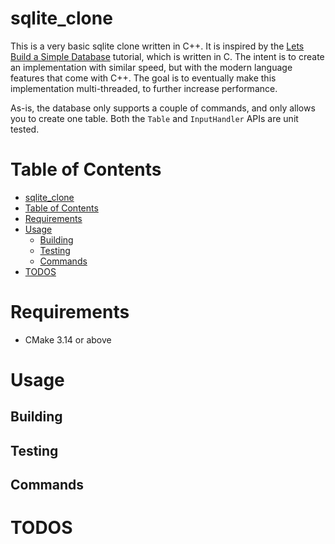 # sqlite_clone
This is a very basic sqlite clone written in C++. It is inspired by the [Lets Build a Simple Database](https://cstack.github.io/db_tutorial/) tutorial, which is written in C. The intent is to create an implementation with similar speed, but with the modern language features that come with C++. The goal is to eventually make this implementation multi-threaded, to further increase performance.

As-is, the database only supports a couple of commands, and only allows you to create one table. Both the `Table` and `InputHandler` APIs are unit tested. 

# Table of Contents
- [sqlite\_clone](#sqlite_clone)
- [Table of Contents](#table-of-contents)
- [Requirements](#requirements)
- [Usage](#usage)
  - [Building](#building)
  - [Testing](#testing)
  - [Commands](#commands)
- [TODOS](#todos)

# Requirements
- CMake 3.14 or above

# Usage

## Building

## Testing

## Commands

# TODOS

